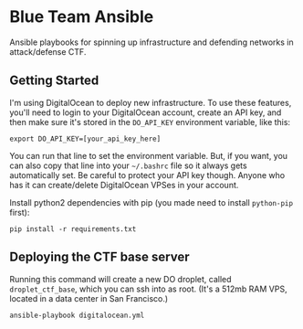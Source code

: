 # Blue Team Ansible

Ansible playbooks for spinning up infrastructure and defending networks in attack/defense CTF.

## Getting Started

I'm using DigitalOcean to deploy new infrastructure. To use these features, you'll need to login to your DigitalOcean account, create an API key, and then make sure it's stored in the `DO_API_KEY` environment variable, like this:

```
export DO_API_KEY=[your_api_key_here]
```

You can run that line to set the environment variable. But, if you want, you can also copy that line into your `~/.bashrc` file so it always gets automatically set. Be careful to protect your API key though. Anyone who has it can create/delete DigitalOcean VPSes in your account.

Install python2 dependencies with pip (you made need to install `python-pip` first):

```
pip install -r requirements.txt
```

## Deploying the CTF base server

Running this command will create a new DO droplet, called `droplet_ctf_base`, which you can ssh into as root. (It's a 512mb RAM VPS, located in a data center in San Francisco.)

```
ansible-playbook digitalocean.yml
```
